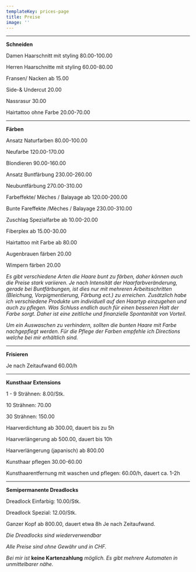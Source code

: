 ```yaml
---
templateKey: prices-page
title: Preise
image: ''
---
```

- - -

**Schneiden**

Damen Haarschnitt mit styling 80.00-100.00

Herren Haarschnitte mit styling 60.00-80.00

Fransen/ Nacken ab 15.00

Side-& Undercut 20.00

Nassrasur 30.00

Hairtattoo ohne Farbe 20.00-70.00

- - -

**Färben**  

Ansatz Naturfarben 80.00-100.00


Neufarbe 120.00-170.00


Blondieren 90.00-160.00


Ansatz Buntfärbung 230.00-260.00


Neubuntfärbung 270.00-310.00


Farbeffekte/ Mèches / Balayage ab 120.00-200.00


Bunte Fareffekte /Mèches / Balayage 230.00-310.00

Zuschlag Spezialfarbe ab 10.00-20.00


Fiberplex  ab 15.00-30.00


Hairtattoo mit Farbe ab 80.00


Augenbrauen färben 20.00


Wimpern färben 20.00

_Es gibt verschiedene Arten die Haare bunt zu färben, daher können auch die Preise stark variieren.
Je nach Intensität der Haarfarbveränderung, gerade bei Buntfärbungen, ist dies nur mit mehreren Arbeitsschritten (Bleichung, Vorpigmentierung, Färbung ect.)  zu erreichen. Zusätzlich habe ich verschiedene Produkte um individuell auf den Haartyp einzugehen und auch zu pflegen. Was Schluss endlich auch für einen besseren Halt der Farbe sorgt. Daher ist eine zeitliche und finanzielle Spontanität von Vorteil._

_Um ein Auswaschen zu verhindern, sollten die bunten Haare mit Farbe nachgepflegt werden.
Für die Pflege der Farben empfehle ich Directions welche bei mir erhältlich sind._

- - -

**Frisieren**

Je nach Zeitaufwand 60.00/h

- - -

**Kunsthaar Extensions**

1 - 9 Strähnen: 8.00/Stk.


10 Strähnen: 70.00


30 Strähnen: 150.00





Haarverdichtung ab 300.00, dauert bis zu 5h


Haarverlängerung ab 500.00, dauert bis 10h


Haarverlängerung (japanisch) ab 800.00


Kunsthaar pflegen 30.00-60.00


Kunsthaarentfernung mit waschen und pflegen: 60.00/h, dauert ca. 1-2h

- - -

**Semipermanente Dreadlocks**

Dreadlock Einfarbig: 10.00/Stk.


Dreadlock Spezial: 12.00/Stk.
 

Ganzer Kopf ab 800.00, dauert etwa 8h
Je nach Zeitaufwand.

 _Die Dreadlocks sind wiederverwendbar_

_Alle Preise sind ohne Gewähr und in CHF._ 

_Bei mir ist_ **keine Kartenzahlung** _möglich. Es gibt mehrere Automaten in unmittelbarer nähe._
